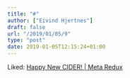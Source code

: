 ```yaml
---
title: "#"
author: ["Eivind Hjertnes"]
draft: false
url: "/2019/01/05/9"
type: "post"
date: 2019-01-05T12:15:24+01:00
---
```


Liked:
[Happy New
CIDER! | Meta Redux](https://metaredux.com/posts/2019/01/01/happy-new-cider.html)
